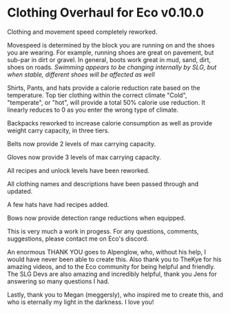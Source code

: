 # Clothing Overhaul for Eco v0.10.0

Clothing and movement speed completely reworked.  

Movespeed is determined by the block you are running on and the shoes you are wearing.  For example, running shoes are great on pavement, but sub-par in dirt or gravel.  In general, boots work great in mud, sand, dirt, shoes on roads.  *Swimming appears to be changing internally by SLG, but when stable, different shoes will be affected as well*

Shirts, Pants, and hats provide a calorie reduction rate based on the temperature.  Top tier clothing within the correct climate "Cold", "temperate", or "hot", will provide a total 50% calorie use reduction.  It linearly reduces to 0 as you enter the wrong type of climate.  

Backpacks reworked to increase calorie consumption as well as provide weight carry capacity, in three tiers.

Belts now provide 2 levels of max carrying capacity.

Gloves now provide 3 levels of max carrying capacity.

All recipes and unlock levels have been reworked.

All clothing names and descriptions have been passed through and updated.

A few hats have had recipes added.  

Bows now provide detection range reductions when equipped. 

This is very much a work in progess.  For any questions, comments, suggestions, please contact me on Eco's discord. 

An enormous THANK YOU goes to Alpenglow, who, without his help, I would have never been able to create this.  Also thank you to TheKye for his amazing videos, and to the Eco community for being helpful and friendly.  The SLG Devs are also amazing and incredibly helpful, thank you Jens for answering so many questions I had.

Lastly, thank you to Megan (meggersly), who inspired me to create this, and who is eternally my light in the darkness.  I love you!
